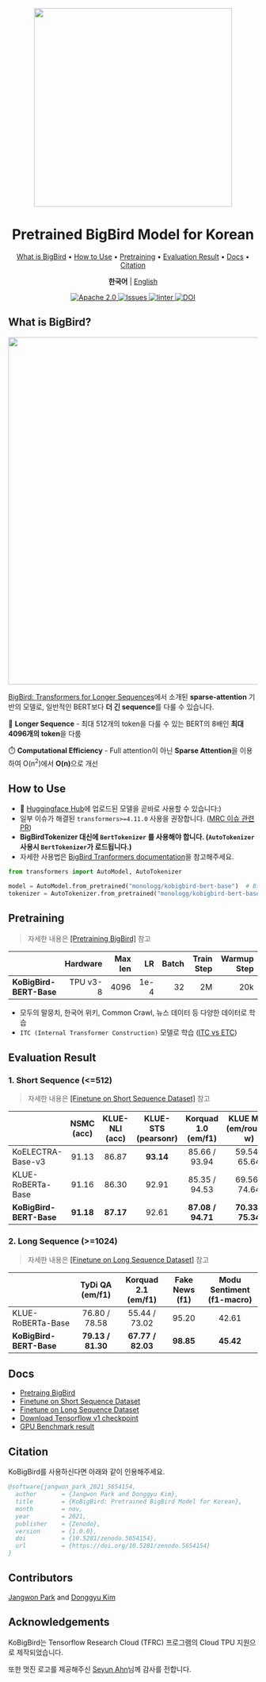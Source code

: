 <div align="center">

<img src="https://github.com/monologg/KoBigBird/raw/master/.github/images/kobigbird-logo.png" width="400px">

<h1>Pretrained BigBird Model for Korean</h1>

<p align="center">
  <a href="#what-is-bigbird">What is BigBird</a> •
  <a href="#how-to-use">How to Use</a> •
  <a href="#pretraining">Pretraining</a> •
  <a href="#evaluation-result">Evaluation Result</a> •
  <a href="#docs">Docs</a> •
  <a href="#citation">Citation</a>
</p>

<p>
    <b>한국어</b> |
    <a href="README_EN.md">English</a>
</p>

<p align="center">
    <a href="https://github.com/monologg/KoBigBird/blob/master/LICENSE">
        <img alt="Apache 2.0" src="https://img.shields.io/badge/license-Apache%202.0-yellow.svg">
    </a>
    <a href="https://github.com/monologg/KoBigBird/issues">
        <img alt="Issues" src="https://img.shields.io/github/issues/monologg/KoBigBird">
    </a>
    <a href="https://github.com/monologg/KoBigBird/actions/workflows/linter.yml">
        <img alt="linter" src="https://github.com/monologg/KoBigBird/actions/workflows/linter.yml/badge.svg">
    </a>
    <a href="https://zenodo.org/badge/latestdoi/421821899">
        <img alt="DOI" src="https://zenodo.org/badge/421821899.svg">
    </a>
</p>

</div>

## What is BigBird?

<img width="700px" src="https://github.com/monologg/KoBigBird/raw/master/.github/images/sparse-attention.png">

[BigBird: Transformers for Longer Sequences](https://arxiv.org/abs/2007.14062)에서 소개된 **sparse-attention** 기반의 모델로, 일반적인 BERT보다 **더 긴 sequence**를 다룰 수 있습니다.

🦅 **Longer Sequence** - 최대 512개의 token을 다룰 수 있는 BERT의 8배인 **최대 4096개의 token**을 다룸

⏱️ **Computational Efficiency** - Full attention이 아닌 **Sparse Attention**을 이용하여 O(n<sup>2</sup>)에서 <b>O(n)</b>으로 개선

## How to Use

- 🤗 [Huggingface Hub](https://huggingface.co/monologg/kobigbird-bert-base)에 업로드된 모델을 곧바로 사용할 수 있습니다:)
- 일부 이슈가 해결된 `transformers>=4.11.0` 사용을 권장합니다. ([MRC 이슈 관련 PR](https://github.com/huggingface/transformers/pull/13143))
- **BigBirdTokenizer 대신에 `BertTokenizer` 를 사용해야 합니다. (`AutoTokenizer` 사용시 `BertTokenizer`가 로드됩니다.)**
- 자세한 사용법은 [BigBird Tranformers documentation](https://huggingface.co/transformers/model_doc/bigbird.html)을 참고해주세요.

```python
from transformers import AutoModel, AutoTokenizer

model = AutoModel.from_pretrained("monologg/kobigbird-bert-base")  # BigBirdModel
tokenizer = AutoTokenizer.from_pretrained("monologg/kobigbird-bert-base")  # BertTokenizer
```

## Pretraining

> 자세한 내용은 [[Pretraining BigBird]](pretrain/README.md) 참고

|                         | Hardware | Max len |   LR | Batch | Train Step | Warmup Step |
| :---------------------- | -------: | ------: | ---: | ----: | ---------: | ----------: |
| **KoBigBird-BERT-Base** | TPU v3-8 |    4096 | 1e-4 |    32 |         2M |         20k |

- 모두의 말뭉치, 한국어 위키, Common Crawl, 뉴스 데이터 등 다양한 데이터로 학습
- `ITC (Internal Transformer Construction)` 모델로 학습 ([ITC vs ETC](https://huggingface.co/blog/big-bird#itc-vs-etc))

## Evaluation Result

### 1. Short Sequence (<=512)

> 자세한 내용은 [[Finetune on Short Sequence Dataset]](docs/short_seq_evaluation_ko.md) 참고

|                         | NSMC<br>(acc) | KLUE-NLI<br>(acc) | KLUE-STS<br>(pearsonr) | Korquad 1.0<br>(em/f1) | KLUE MRC<br>(em/rouge-w) |
| :---------------------- | :-----------: | :---------------: | :--------------------: | :--------------------: | :----------------------: |
| KoELECTRA-Base-v3       |     91.13     |       86.87       |       **93.14**        |     85.66 / 93.94      |      59.54 / 65.64       |
| KLUE-RoBERTa-Base       |     91.16     |       86.30       |         92.91          |     85.35 / 94.53      |      69.56 / 74.64       |
| **KoBigBird-BERT-Base** |   **91.18**   |     **87.17**     |         92.61          |   **87.08 / 94.71**    |    **70.33 / 75.34**     |

### 2. Long Sequence (>=1024)

> 자세한 내용은 [[Finetune on Long Sequence Dataset]](finetune/README.md) 참고

|                         | TyDi QA<br/>(em/f1) | Korquad 2.1<br/>(em/f1) | Fake News<br/>(f1) | Modu Sentiment<br/>(f1-macro) |
| :---------------------- | :-----------------: | :---------------------: | :----------------: | :---------------------------: |
| KLUE-RoBERTa-Base       |    76.80 / 78.58    |      55.44 / 73.02      |       95.20        |             42.61             |
| **KoBigBird-BERT-Base** |  **79.13 / 81.30**  |    **67.77 / 82.03**    |     **98.85**      |           **45.42**           |

## Docs

- [Pretraing BigBird](pretrain/README.md)
- [Finetune on Short Sequence Dataset](docs/short_seq_evaluation_ko.md)
- [Finetune on Long Sequence Dataset](finetune/README.md)
- [Download Tensorflow v1 checkpoint](docs/download_tfv1_ckpt.md)
- [GPU Benchmark result](docs/gpu_benchmark.md)

## Citation

KoBigBird를 사용하신다면 아래와 같이 인용해주세요.

```bibtex
@software{jangwon_park_2021_5654154,
  author       = {Jangwon Park and Donggyu Kim},
  title        = {KoBigBird: Pretrained BigBird Model for Korean},
  month        = nov,
  year         = 2021,
  publisher    = {Zenodo},
  version      = {1.0.0},
  doi          = {10.5281/zenodo.5654154},
  url          = {https://doi.org/10.5281/zenodo.5654154}
}
```

## Contributors

[Jangwon Park](https://github.com/monologg) and [Donggyu Kim](https://github.com/donggyukimc)

## Acknowledgements

KoBigBird는 Tensorflow Research Cloud (TFRC) 프로그램의 Cloud TPU 지원으로 제작되었습니다.

또한 멋진 로고를 제공해주신 [Seyun Ahn](https://www.instagram.com/ahnsy13)님께 감사를 전합니다.
